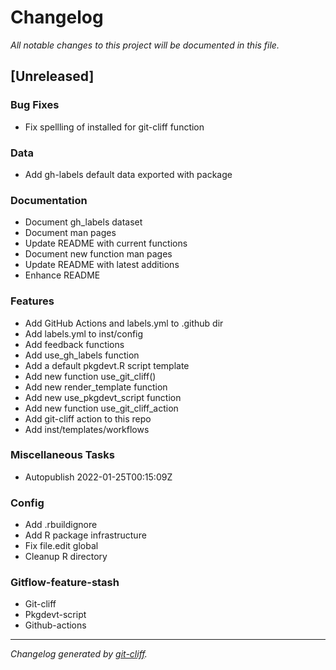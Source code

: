 # Changelog
*All notable changes to this project will be documented in this file.*

## [Unreleased]

### Bug Fixes

- Fix spellling of installed for git-cliff function

### Data

- Add gh-labels default data exported with package

### Documentation

- Document gh_labels dataset
- Document man pages
- Update README with current functions
- Document new function man pages
- Update README with latest additions
- Enhance README

### Features

- Add GitHub Actions and labels.yml to .github dir
- Add labels.yml to inst/config
- Add feedback functions
- Add use_gh_labels function
- Add a default pkgdevt.R script template
- Add new function use_git_cliff()
- Add new render_template function
- Add new use_pkgdevt_script function
- Add new function use_git_cliff_action
- Add git-cliff action to this repo
- Add inst/templates/workflows

### Miscellaneous Tasks

- Autopublish 2022-01-25T00:15:09Z

### Config

- Add .rbuildignore
- Add R package infrastructure
- Fix file.edit global
- Cleanup R directory

### Gitflow-feature-stash

- Git-cliff
- Pkgdevt-script
- Github-actions

***
*Changelog generated by [git-cliff](https://github.com/orhun/git-cliff).*
